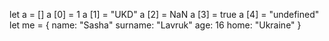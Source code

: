 let a = []
a [0] = 1
a [1] = "UKD"
a [2] = NaN
a [3] = true
a [4] = "undefined"
 let me = {
 name: "Sasha"
 surname: "Lavruk"
 age: 16
 home: "Ukraine"
 }



